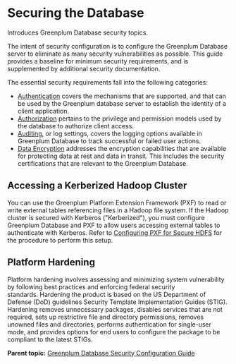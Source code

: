 # Securing the Database 

Introduces Greenplum Database security topics.

The intent of security configuration is to configure the Greenplum Database server to eliminate as many security vulnerabilities as possible. This guide provides a baseline for minimum security requirements, and is supplemented by additional security documentation. 

The essential security requirements fall into the following categories:

-   [Authentication](Authenticate.html) covers the mechanisms that are supported, and that can be used by the Greenplum database server to establish the identity of a client application.
-   [Authorization](Authorization.html) pertains to the privilege and permission models used by the database to authorize client access.
-   [Auditing](Auditing.html), or log settings, covers the logging options available in Greenplum Database to track successful or failed user actions.
-   [Data Encryption](Encryption.html) addresses the encryption capabilities that are available for protecting data at rest and data in transit. This includes the security certifications that are relevant to the Greenplum Database.

## Accessing a Kerberized Hadoop Cluster 

You can use the Greenplum Platform Extension Framework \(PXF\) to read or write external tables referencing files in a Hadoop file system. If the Hadoop cluster is secured with Kerberos \("Kerberized"\), you must configure Greenplum Database and PXF to allow users accessing external tables to authenticate with Kerberos. Refer to [Configuring PXF for Secure HDFS](https://docs.vmware.com/en/VMware-Tanzu-Greenplum-Platform-Extension-Framework/6.3/tanzu-greenplum-platform-extension-framework/GUID-pxf_kerbhdfs.html) for the procedure to perform this setup.

## Platform Hardening 

Platform hardening involves assessing and minimizing system vulnerability by following best practices and enforcing federal security standards. Hardening the product is based on the US Department of Defense \(DoD\) guidelines Security Template Implementation Guides \(STIG\). Hardening removes unnecessary packages, disables services that are not required, sets up restrictive file and directory permissions, removes unowned files and directories, performs authentication for single-user mode, and provides options for end users to configure the package to be compliant to the latest STIGs. 

**Parent topic:** [Greenplum Database Security Configuration Guide](../topics/preface.html)

